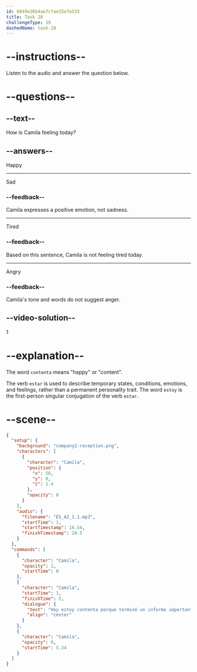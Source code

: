 ```yaml
---
id: 6849e26b4ae7cfae33e7e533
title: Task 28
challengeType: 19
dashedName: task-28
---
```


<!-- (Audio) Camila: Hoy estoy contenta porque terminé un informe importante. -->

# --instructions--

Listen to the audio and answer the question below.

# --questions--

## --text--

How is Camila feeling today?

## --answers--

Happy

---

Sad

### --feedback--

Camila expresses a positive emotion, not sadness.

---

Tired

### --feedback--

Based on this sentence, Camila is not feeling tired today.

---

Angry

### --feedback--

Camila's tone and words do not suggest anger.

## --video-solution--

1

# --explanation--

The word `contenta` means "happy" or "content".

The verb `estar` is used to describe temporary states, conditions, emotions, and feelings, rather than a permanent personality trait. The word `estoy` is the first-person singular conjugation of the verb `estar`.

# --scene--

```json
{
  "setup": {
    "background": "company2-reception.png",
    "characters": [
      {
        "character": "Camila",
        "position": {
          "x": 50,
          "y": 0,
          "z": 1.4
        },
        "opacity": 0
      }
    ],
    "audio": {
      "filename": "ES_A2_1.1.mp3",
      "startTime": 1,
      "startTimestamp": 16.54,
      "finishTimestamp": 20.5
    }
  },
  "commands": [
    {
      "character": "Camila",
      "opacity": 1,
      "startTime": 0
    },
    {
      "character": "Camila",
      "startTime": 1,
      "finishTime": 5,
      "dialogue": {
        "text": "Hoy estoy contenta porque terminé un informe importante.",
        "align": "center"
      }
    },
    {
      "character": "Camila",
      "opacity": 0,
      "startTime": 5.34
    }
  ]
}
```
